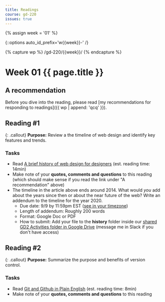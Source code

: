 ```yaml
---
title: Readings
course: gd-220
issues: true
---
```


{% assign week = '01' %}

{::options auto_id_prefix='w{{week}}-' /}

{% capture wp %}
/gd-220/{{week}}/
{% endcapture %}

# Week 01 {{ page.title }}

## A recommendation
Before you dive into the reading, please read [my recommendations for responding to readings]({{ wp | append: 'qcq' }}).

## Reading #1

{: .callout}
**Purpose:** Review a the timeline of web design and identify key features and trends.

### Tasks
- Read [A brief history of web design for designers](http://blog.froont.com/brief-history-of-web-design-for-designers/) (est. reading time: 14min)
- Make note of your **quotes, comments and questions** to this reading (which should make sense if you read the link under "A recommendation" above)
- The timeline in the article above ends around 2014. What would _you_ add about the years since then or about the near future of the web? Write an addendum to the timeline for the year 2020.
  - Due date: 9/9 by 11:59pm EST ([see in your timezone](https://everytimezone.com/s/bcb7bc69))
  - Length of addendum:  Roughly 200 words
  - Format:  Google Doc or PDF
  - How to submit: Add your file to the **history** folder inside our [shared GD2 Activities folder in Google Drive](https://drive.google.com/drive/folders/1XJltwb_lotlD5PuPlQKy8FEZIsAkuAEX?usp=sharing) (message me in Slack if you don't have access)

## Reading #2

{: .callout}
**Purpose:** Summarize the purpose and benefits of version control.

### Tasks
- Read [Git and Github in Plain English](https://blog.red-badger.com/2016/11/29/gitgithub-in-plain-english)  (est. reading time: 8min)
- Make note of your **quotes, comments and questions** to this reading
